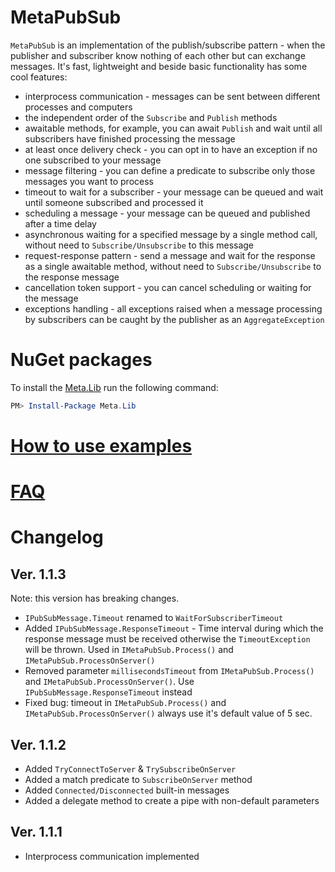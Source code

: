 ﻿MetaPubSub
========================

`MetaPubSub` is an implementation of the publish/subscribe pattern - when the publisher and subscriber know nothing of each other but can exchange messages. It's fast, lightweight and beside basic functionality has some cool features:

- interprocess communication - messages can be sent between different processes and computers
- the independent order of the `Subscribe` and `Publish` methods
- awaitable methods, for example, you can await `Publish` and wait until all subscribers have finished processing the message 
- at least once delivery check - you can opt in to have an exception if no one subscribed to your message
- message filtering - you can define a predicate to subscribe only those messages you want to process
- timeout to wait for a subscriber - your message can be queued and wait until someone subscribed and processed it
- scheduling a message - your message can be queued and published after a time delay
- asynchronous waiting for a specified message by a single method call, without need to `Subscribe/Unsubscribe` to this message
- request-response pattern - send a message and wait for the response as a single awaitable method, without need to `Subscribe/Unsubscribe` to the response message
- cancellation token support - you can cancel scheduling or waiting for the message
- exceptions handling - all exceptions raised when a message processing by subscribers can be caught by the publisher as an `AggregateException`

# NuGet packages

To install the [Meta.Lib](https://www.nuget.org/packages/Meta.Lib/) run the following command:
```Powershell
PM> Install-Package Meta.Lib 
```

# [How to use examples](HowTo)

# [FAQ](FAQ)

# Changelog

## Ver. 1.1.3

Note: this version has breaking changes.

- `IPubSubMessage.Timeout` renamed to `WaitForSubscriberTimeout`
- Added `IPubSubMessage.ResponseTimeout` - Time interval during which the response message must be received otherwise the `TimeoutException` will be thrown. Used in `IMetaPubSub.Process()` and `IMetaPubSub.ProcessOnServer()`
- Removed parameter `millisecondsTimeout` from `IMetaPubSub.Process()` and `IMetaPubSub.ProcessOnServer()`. Use `IPubSubMessage.ResponseTimeout` instead
- Fixed bug: timeout in `IMetaPubSub.Process()` and `IMetaPubSub.ProcessOnServer()` always use it's default value of 5 sec.


## Ver. 1.1.2

- Added `TryConnectToServer` & `TrySubscribeOnServer`
- Added a match predicate to `SubscribeOnServer` method
- Added `Connected/Disconnected` built-in messages
- Added a delegate method to create a pipe with non-default parameters


## Ver. 1.1.1

- Interprocess communication implemented